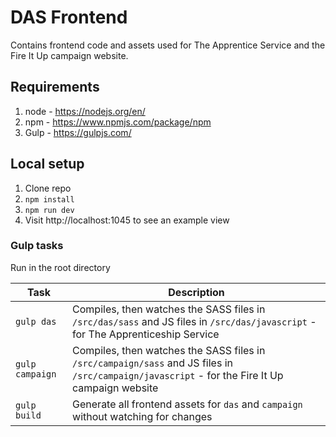 # DAS Frontend
Contains frontend code and assets used for The Apprentice Service and the Fire It Up campaign website.

## Requirements 

1. node - https://nodejs.org/en/
2. npm - https://www.npmjs.com/package/npm
3. Gulp - https://gulpjs.com/

## Local setup

1. Clone repo
2. `npm install`
3. `npm run dev`
4. Visit http://localhost:1045 to see an example view 

### Gulp tasks 

Run in the root directory

|Task|Description|
|----|-----------|
| `gulp das` | Compiles, then watches the SASS files in `/src/das/sass` and JS files in `/src/das/javascript` - for The Apprenticeship Service|
| `gulp campaign` | Compiles, then watches the SASS files in `/src/campaign/sass` and JS files in `/src/campaign/javascript` - for the Fire It Up campaign website|
| `gulp build` | Generate all frontend assets for `das` and `campaign` without watching for changes |
